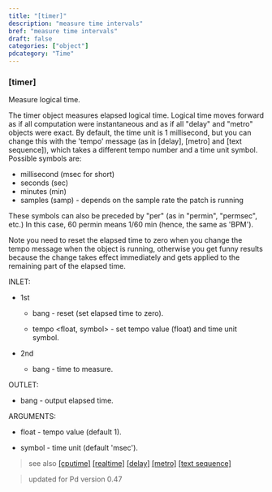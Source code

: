 ```yaml
---
title: "[timer]"
description: "measure time intervals"
bref: "measure time intervals"
draft: false
categories: ["object"]
pdcategory: "Time"
---
```


### [timer]

Measure logical time.

The timer object measures elapsed logical time. Logical time moves forward as if all computation were instantaneous and as if all "delay" and "metro" objects were exact. By default,  the time unit is 1 millisecond,  but you can change this with the 'tempo' message (as in [delay],  [metro] and [text sequence]),  which takes a different tempo number and a time unit symbol. Possible symbols are:

- millisecond (msec for short) 
- seconds (sec) 
- minutes (min) 
- samples (samp) - depends on the sample rate the patch is running

These symbols can also be preceded by "per" (as in "permin",  "permsec",  etc.) In this case,  60 permin means 1/60 min (hence,  the same as 'BPM').

Note you need to reset the elapsed time to zero when you change the tempo message when the object is running,  otherwise you get funny results because the change takes effect immediately and gets applied to the remaining part of the elapsed time.

INLET:

- 1st

  - bang - reset (set elapsed time to zero).

  - tempo &lt;float,  symbol&gt; - set tempo value (float) and time unit symbol.

- 2nd

  - bang - time to measure.
  
OUTLET:

- bang - output elapsed time.

ARGUMENTS:

- float - tempo value (default 1).

- symbol - time unit (default 'msec').
 
> see also [[cputime]](../cputime) [[realtime]](../realtime) [[delay]](../delay) [[metro]](../metro) [[text sequence]](../#)
 
> updated for Pd version 0.47

